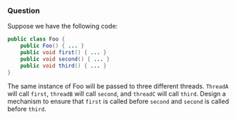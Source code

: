 ### Question

Suppose we have the following code:

```java
public class Foo {
    public Foo() { ... }
    public void first() { ... }
    public void second() { ... }
    public void third() { ... }
}
```

The same instance of Foo will be passed to three different threads. `ThreadA` will call `first`, `threadB` will call `second`, and `threadC` will call `third`. Design a mechanism to ensure that
`first` is called before `second` and `second` is called before `third`.
